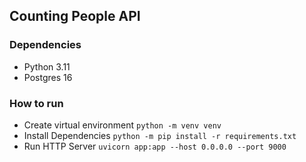 ## Counting People API

### Dependencies
- Python 3.11
- Postgres 16

### How to run
- Create virtual environment
`python -m venv venv`
- Install Dependencies
`python -m pip install -r requirements.txt`
- Run HTTP Server
`uvicorn app:app --host 0.0.0.0 --port 9000`